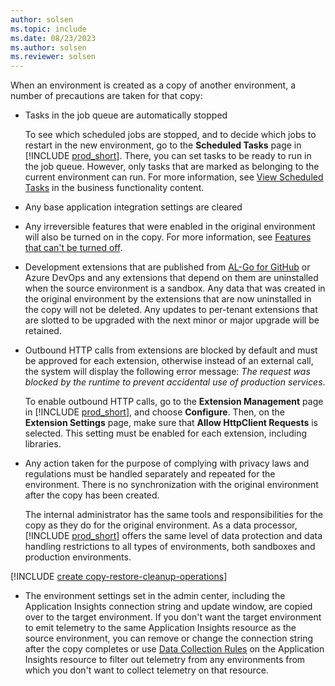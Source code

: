 ```yaml
---
author: solsen
ms.topic: include
ms.date: 08/23/2023
ms.author: solsen
ms.reviewer: solsen
---
```

When an environment is created as a copy of another environment, a number of precautions are taken for that copy:

- Tasks in the job queue are automatically stopped  

    To see which scheduled jobs are stopped, and to decide which jobs to restart in the new environment, go to the **Scheduled Tasks** page in [!INCLUDE [prod_short](prod_short.md)]. There, you can set tasks to be ready to run in the job queue. However, only tasks that are marked as belonging to the current environment can run. For more information, see [View Scheduled Tasks](/dynamics365/business-central/admin-job-queues-schedule-tasks#view-scheduled-tasks) in the business functionality content.  
- Any base application integration settings are cleared  
- Any irreversible features that were enabled in the original environment will also be turned on in the copy. For more information, see [Features that can't be turned off](../../administration/feature-management.md#features-that-cant-be-turned-off).  
- Development extensions that are published from [AL-Go for GitHub](https://aka.ms/AL-Go) or Azure DevOps and any extensions that depend on them are uninstalled when the source environment is a sandbox. Any data that was created in the original environment by the extensions that are now uninstalled in the copy will not be deleted. Any updates to per-tenant extensions that are slotted to be upgraded with the next minor or major upgrade will be retained.
- Outbound HTTP calls from extensions are blocked by default and must be approved for each extension, otherwise instead of an external call, the system will display the following error message: *The request was blocked by the runtime to prevent accidental use of production services*.  

    To enable outbound HTTP calls, go to the **Extension Management** page in [!INCLUDE [prod_short](prod_short.md)], and choose **Configure**. Then, on the **Extension Settings** page, make sure that **Allow HttpClient Requests** is selected. This setting must be enabled for each extension, including libraries.  
- Any action taken for the purpose of complying with privacy laws and regulations must be handled separately and repeated for the environment. There is no synchronization with the original environment after the copy has been created.  

    The internal administrator has the same tools and responsibilities for the copy as they do for the original environment. As a data processor, [!INCLUDE [prod_short](prod_short.md)] offers the same level of data protection and data handling restrictions to all types of environments, both sandboxes and production environments.  
    
[!INCLUDE [create copy-restore-cleanup-operations](copy-restore-cleanup-operations.md)]

- The environment settings set in the admin center, including the Application Insights connection string and update window, are copied over to the target environment. If you don't want the target environment to emit telemetry to the same Application Insights resource as the source environment, you can remove or change the connection string after the copy completes or use [Data Collection Rules](/dynamics365/business-central/dev-itpro/administration/telemetry-control-cost#use-data-collection-rules-dcr) on the Application Insights resource to filter out telemetry from any environments from which you don't want to collect telemetry on that resource.
